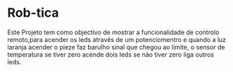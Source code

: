 # Rob-tica
Este Projeto tem como objectivo de mostrar a funcionalidade de controlo remoto,para acender os leds através de um potenciomentro e quando a luz laranja acender o pieze faz barulho sinal que chegou ao limite, o sensor de temperatura se tiver zero acende dois leds se não tiver zero liga outros leds.



